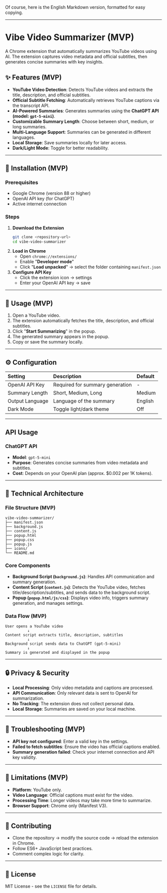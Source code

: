 Of course, here is the English Markdown version, formatted for easy copying.

-----

# Vibe Video Summarizer (MVP)

A Chrome extension that automatically summarizes YouTube videos using AI. The extension captures video metadata and official subtitles, then generates concise summaries with key insights.

## ✨ Features (MVP)

  - **YouTube Video Detection**: Detects YouTube videos and extracts the title, description, and official subtitles.
  - **Official Subtitle Fetching**: Automatically retrieves YouTube captions via the transcript API.
  - **AI-Powered Summaries**: Generates summaries using the **ChatGPT API (model: `gpt-5-mini`)**.
  - **Customizable Summary Length**: Choose between short, medium, or long summaries.
  - **Multi-Language Support**: Summaries can be generated in different languages.
  - **Local Storage**: Save summaries locally for later access.
  - **Dark/Light Mode**: Toggle for better readability.

-----

## 🚀 Installation (MVP)

### Prerequisites

  - Google Chrome (version 88 or higher)
  - OpenAI API key (for ChatGPT)
  - Active internet connection

### Steps

1.  **Download the Extension**
    ```bash
    git clone <repository-url>
    cd vibe-video-summarizer
    ```
2.  **Load in Chrome**
      - Open `chrome://extensions/`
      - Enable "**Developer mode**"
      - Click "**Load unpacked**" → select the folder containing `manifest.json`
3.  **Configure API Key**
      - Click the extension icon → settings
      - Enter your OpenAI API key → save

-----

## 🎯 Usage (MVP)

1.  Open a YouTube video.
2.  The extension automatically fetches the title, description, and official subtitles.
3.  Click "**Start Summarizing**" in the popup.
4.  The generated summary appears in the popup.
5.  Copy or save the summary locally.

-----

## ⚙️ Configuration

| Setting        | Description                        | Default |
| :------------- | :--------------------------------- | :------ |
| OpenAI API Key | Required for summary generation    | -       |
| Summary Length | Short, Medium, Long                | Medium  |
| Output Language| Language of the summary            | English |
| Dark Mode      | Toggle light/dark theme            | Off     |

-----

## API Usage

### ChatGPT API

  - **Model**: `gpt-5-mini`
  - **Purpose**: Generates concise summaries from video metadata and subtitles.
  - **Cost**: Depends on your OpenAI plan (approx. $0.002 per 1K tokens).

-----

## 🔧 Technical Architecture

### File Structure (MVP)

```
vibe-video-summarizer/
├── manifest.json
├── background.js
├── content.js
├── popup.html
├── popup.css
├── popup.js
├── icons/
└── README.md
```

### Core Components

  - **Background Script (`background.js`)**: Handles API communication and summary generation.
  - **Content Script (`content.js`)**: Detects the YouTube video, fetches title/description/subtitles, and sends data to the background script.
  - **Popup (`popup.html/js/css`)**: Displays video info, triggers summary generation, and manages settings.

### Data Flow (MVP)

```
User opens a YouTube video
          ↓
Content script extracts title, description, subtitles
          ↓
Background script sends data to ChatGPT (gpt-5-mini)
          ↓
Summary is generated and displayed in the popup
```

-----

## 🔒 Privacy & Security

  - **Local Processing**: Only video metadata and captions are processed.
  - **API Communication**: Only relevant data is sent to OpenAI for summarization.
  - **No Tracking**: The extension does not collect personal data.
  - **Local Storage**: Summaries are saved on your local machine.

-----

## 🐛 Troubleshooting (MVP)

  - **API key not configured**: Enter a valid key in the settings.
  - **Failed to fetch subtitles**: Ensure the video has official captions enabled.
  - **Summary generation failed**: Check your internet connection and API key validity.

-----

## 🚧 Limitations (MVP)

  - **Platform**: YouTube only.
  - **Video Language**: Official captions must exist for the video.
  - **Processing Time**: Longer videos may take more time to summarize.
  - **Browser Support**: Chrome only (Manifest V3).

-----

## 🤝 Contributing

  - Clone the repository → modify the source code → reload the extension in Chrome.
  - Follow ES6+ JavaScript best practices.
  - Comment complex logic for clarity.

-----

## 📄 License

MIT License - see the `LICENSE` file for details.